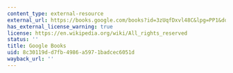 ```yaml
---
content_type: external-resource
external_url: https://books.google.com/books?id=3zUqfDxvl48C&lpg=PP1&dq=second%20nature&pg=PP1#v=onepage&q&f=false
has_external_license_warning: true
license: https://en.wikipedia.org/wiki/All_rights_reserved
status: ''
title: Google Books
uid: 8c30119d-d7fb-4986-a597-1badcec6051d
wayback_url: ''
---
```

